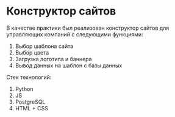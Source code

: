 # Конструктор сайтов

В качестве практики был реализован конструктор сайтов для управляющих компаний с следующими функциями:

1) Выбор шаблона сайта
2) Выбор цвета
3) Загрузка логотипа и баннера
4) Вывод данных на шаблон с базы данных

Стек технологий:

1) Python
2) JS 
3) PostgreSQL
4) HTML + CSS
